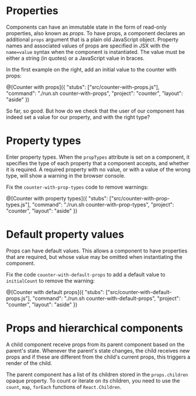 # Properties

Components can have an immutable state in the form of read-only properties, also known as *props*. To have props, a component declares an additional `props` argument that is a plain old JavaScript object. Property names and associated values of props are specified in JSX with the `name=value` syntax when the component is instantiated. The value must be either a string (in quotes) or a JavaScript value in braces.

In the first example on the right, add an initial value to the counter with props:

@[Counter with props]({
  "stubs": ["src/counter-with-props.js"],
  "command": "./run.sh counter-with-props",
  "project": "counter",
  "layout": "aside"
})

So far, so good. But how do we check that the user of our component has indeed set a value for our property, and with the right type?

# Property types

Enter property types. When the `propTypes` attribute is set on a component, it specifies the type of each property that a component accepts, and whether it is required. A required property with no value, or with a value of the wrong type, will show a warning in the browser console.

Fix the `counter-with-prop-types` code to remove warnings:

@[Counter with property types]({
  "stubs": ["src/counter-with-prop-types.js"],
  "command": "./run.sh counter-with-prop-types",
  "project": "counter",
  "layout": "aside"
})

# Default property values

Props can have default values. This allows a component to have properties that are required, but whose value may be omitted when instantiating the component.

Fix the code `counter-with-default-props` to add a default value to `initialCount` to remove the warning:

@[Counter with default props]({
  "stubs": ["src/counter-with-default-props.js"],
  "command": "./run.sh counter-with-default-props",
  "project": "counter",
  "layout": "aside"
})

# Props and hierarchical components

A child component receive props from its parent component based on the parent's state. Whenever the parent's state changes, the child receives new props and if these are different from the child's current props, this triggers a render of the child.

The parent component has a list of its children stored in the `props.children` opaque property. To count or iterate on its children, you need to use the `count`, `map`, `forEach` functions of `React.Children`.
